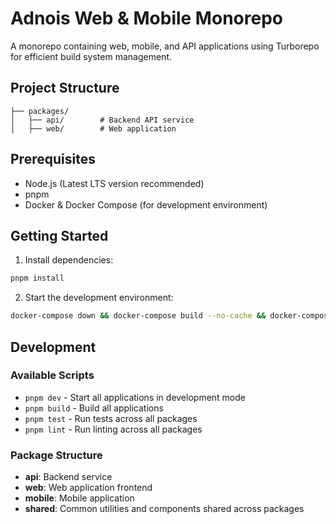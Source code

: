 # Adnois Web & Mobile Monorepo

A monorepo containing web, mobile, and API applications using Turborepo for efficient build system management.

## Project Structure

```
├── packages/
│   ├── api/        # Backend API service
│   ├── web/        # Web application
```

## Prerequisites

- Node.js (Latest LTS version recommended)
- pnpm
- Docker & Docker Compose (for development environment)

## Getting Started

1. Install dependencies:
```bash
pnpm install
```

2. Start the development environment:
```bash
docker-compose down && docker-compose build --no-cache && docker-compose up
```

## Development

### Available Scripts

- `pnpm dev` - Start all applications in development mode
- `pnpm build` - Build all applications
- `pnpm test` - Run tests across all packages
- `pnpm lint` - Run linting across all packages

### Package Structure

- **api**: Backend service
- **web**: Web application frontend
- **mobile**: Mobile application
- **shared**: Common utilities and components shared across packages
